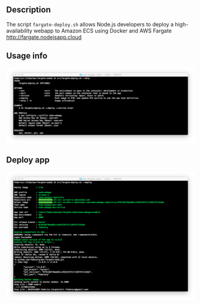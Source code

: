 ## Description
The script `fargate-deploy.sh` allows Node.js developers to deploy a high-availability webapp to Amazon ECS using Docker and AWS Fargate http://fargate.nodejsapp.cloud

## Usage info

![](https://raw.githubusercontent.com/fedecarg/aws-fargate-node/master/node-webapp-example/public/images/aws-fargate-usage-info.png)

## Deploy app

![](https://raw.githubusercontent.com/fedecarg/aws-fargate-node/master/node-webapp-example/public/images/aws-fargate-deploy.png)
